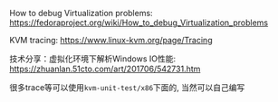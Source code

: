 How to debug Virtualization problems: https://fedoraproject.org/wiki/How_to_debug_Virtualization_problems

KVM tracing: https://www.linux-kvm.org/page/Tracing

技术分享：虚拟化环境下解析Windows IO性能: https://zhuanlan.51cto.com/art/201706/542731.htm


很多trace等可以使用`kvm-unit-test/x86`下面的, 当然可以自己编写